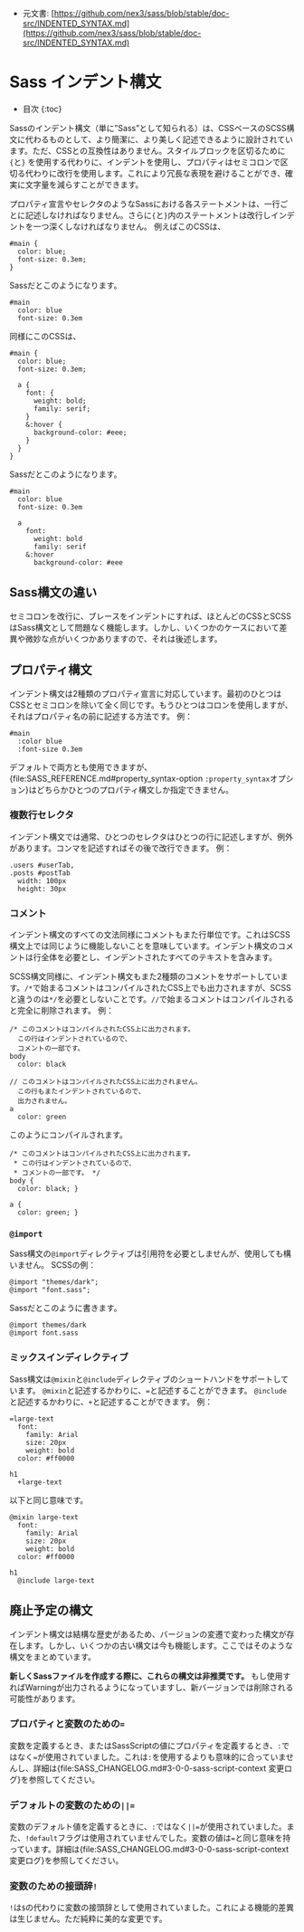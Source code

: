 +  元文書: [https://github.com/nex3/sass/blob/stable/doc-src/INDENTED_SYNTAX.md](https://github.com/nex3/sass/blob/stable/doc-src/INDENTED_SYNTAX.md)

# Sass インデント構文

* 目次
{:toc}

Sassのインデント構文（単に”Sass”として知られる）は、CSSベースのSCSS構文に代わるものとして、より簡潔に、より美しく記述できるように設計されています。ただ、CSSとの互換性はありません。スタイルブロックを区切るために`{`と`}` を使用する代わりに、インデントを使用し、プロパティはセミコロンで区切る代わりに改行を使用します。これにより冗長な表現を避けることができ、確実に文字量を減らすことができます。

プロパティ宣言やセレクタのようなSassにおける各ステートメントは、一行ごとに記述しなければなりません。さらに`{`と`}`内のステートメントは改行しインデントを一つ深くしなければなりません。
例えばこのCSSは、

    #main {
      color: blue;
      font-size: 0.3em;
    }

Sassだとこのようになります。

    #main
      color: blue
      font-size: 0.3em

同様にこのCSSは、

    #main {
      color: blue;
      font-size: 0.3em;

      a {
        font: {
          weight: bold;
          family: serif;
        }
        &:hover {
          background-color: #eee;
        }
      }
    }

Sassだとこのようになります。

    #main
      color: blue
      font-size: 0.3em

      a
        font:
          weight: bold
          family: serif
        &:hover
          background-color: #eee

## Sass構文の違い

セミコロンを改行に、ブレースをインデントにすれば、ほとんどのCSSとSCSSはSass構文として問題なく機能します。しかし、いくつかのケースにおいて差異や微妙な点がいくつかありますので、それは後述します。

## プロパティ構文

インデント構文は2種類のプロパティ宣言に対応しています。最初のひとつはCSSとセミコロンを除いて全く同じです。もうひとつはコロンを使用しますが、それはプロパティ名の前に記述する方法です。
例：

    #main
      :color blue
      :font-size 0.3em

デフォルトで両方とも使用できますが、{file:SASS_REFERENCE.md#property_syntax-option `:property_syntax`オプション}はどちらかひとつのプロパティ構文しか指定できません。

### 複数行セレクタ

インデント構文では通常、ひとつのセレクタはひとつの行に記述しますが、例外があります。コンマを記述すればその後で改行できます。
例：

    .users #userTab,
    .posts #postTab
      width: 100px
      height: 30px

### コメント

インデント構文のすべての文法同様にコメントもまた行単位です。これはSCSS構文上では同じように機能しないことを意味しています。インデント構文のコメントは行全体を必要とし、インデントされたすべてのテキストを含みます。

SCSS構文同様に、インデント構文もまた2種類のコメントをサポートしています。`/*`で始まるコメントはコンパイルされたCSS上でも出力されますが、SCSSと違うのは`*/`を必要としないことです。`//`で始まるコメントはコンパイルされると完全に削除されます。
例：

    /* このコメントはコンパイルされたCSS上に出力されます。
      この行はインデントされているので、
      コメントの一部です。
    body
      color: black

    // このコメントはコンパイルされたCSS上に出力されません。
      この行もまたインデントされているので、
      出力されません。
    a
      color: green

このようにコンパイルされます。

    /* このコメントはコンパイルされたCSS上に出力されます。
     * この行はインデントされているので、
     * コメントの一部です。 */
    body {
      color: black; }

    a {
      color: green; }

### `@import`

Sass構文の`@import`ディレクティブは引用符を必要としませんが、使用しても構いません。
SCSSの例：

    @import "themes/dark";
    @import "font.sass";

Sassだとこのように書きます。

    @import themes/dark
    @import font.sass

### ミックスインディレクティブ

Sass構文は`@mixin`と`@include`ディレクティブのショートハンドをサポートしています。
`@mixin`と記述するかわりに、`=`と記述することができます。
`@include`と記述するかわりに、`+`と記述することができます。
例：

    =large-text
      font:
        family: Arial
        size: 20px
        weight: bold
      color: #ff0000

    h1
      +large-text

以下と同じ意味です。

    @mixin large-text
      font:
        family: Arial
        size: 20px
        weight: bold
      color: #ff0000

    h1
      @include large-text

## 廃止予定の構文

インデント構文は結構な歴史があるため、バージョンの変遷で変わった構文が存在します。しかし、いくつかの古い構文は今も機能します。ここではそのような構文をまとめています。

**新しくSassファイルを作成する際に、これらの構文は非推奨です。** もし使用すればWarningが出力されるようになっていますし、新バージョンでは削除される可能性があります。

### プロパティと変数のための`=`

変数を定義するとき、またはSassScriptの値にプロパティを定義するとき、`:`ではなく`=`が使用されていました。これは`:`を使用するよりも意味的に合っていませんし、詳細は{file:SASS_CHANGELOG.md#3-0-0-sass-script-context 変更ログ}を参照してください。

### デフォルトの変数のための`||=`

変数のデフォルト値を定義するときに、`:`ではなく`||=`が使用されていました。また、`!default`フラグは使用されていませんでした。変数の値は`=`と同じ意味を持っています。詳細は{file:SASS_CHANGELOG.md#3-0-0-sass-script-context 変更ログ}を参照してください。

### 変数のための接頭辞`!`

`!`は`$`の代わりに変数の接頭辞として使用されていました。これによる機能的差異は生じません。ただ純粋に美的な変更です。